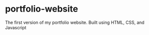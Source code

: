 # portfolio-website
The first version of my portfolio website. Built using HTML, CSS, and Javascript

